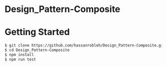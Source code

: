 # Design_Pattern-Composite



# Getting Started
```bash
$ git clone https://github.com/hassanrobleh/Design_Pattern-Composite.git
$ cd Design_Pattern-Composite
$ npm install
$ npm run test
```
